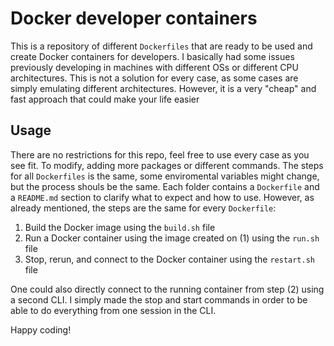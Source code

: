 # Docker developer containers
This is a repository of different `Dockerfiles` that are ready to be used and create Docker containers for developers.
I basically had some issues previously developing in machines with different OSs or different CPU architectures. This is not
a solution for every case, as some cases are simply emulating different architectures. However, it is a very "cheap" and fast
approach that could make your life easier

## Usage
There are no restrictions for this repo, feel free to use every case as you see fit. To modify, adding more packages or different
commands. The steps for all `Dockerfiles` is the same, some enviromental variables might change, but the process shouls be the same.
Each folder contains a `Dockerfile` and a `README.md` section to clarify what to expect and how to use.
However, as already mentioned, the steps are the same for every `Dockerfile`:
1. Build the Docker image using the `build.sh` file
2. Run a Docker container using the image created on (1) using the `run.sh` file
3. Stop, rerun, and connect to the Docker container using the `restart.sh` file

One could also directly connect to the running container from step (2) using a second CLI. I simply made the stop and start commands in order
to be able to do everything from one session in the CLI.

Happy coding!